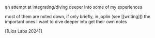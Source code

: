 an attempt at integrating/diving deeper into some of my experiences

most of them are noted down, if only briefly, in joplin (see [[writing]])
the important ones I want to dive deeper into get their own notes

[[Lios Labs 2024]]